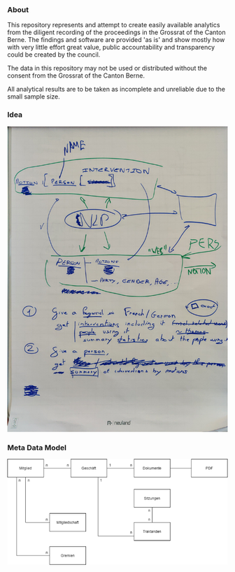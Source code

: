 ### About

This repository represents and attempt to create easily available analytics from the diligent recording of the proceedings in the Grossrat of the Canton Berne.
The findings and software are provided 'as is' and show mostly how with very little effort great value, public accountability and transparency could be created by the council.

The data in this repository may not be used or distributed without the consent from the Grossrat of the Canton Berne.

All analytical results are to be taken as incomplete and unreliable due to the small sample size.

### Idea

![](./idee.jpg)

### Meta Data Model

![](./db-schema.drawio.png)